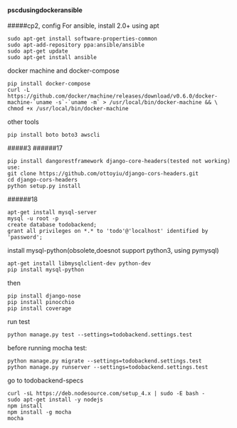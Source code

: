 #### pscdusingdockeransible
#####cp2, config
For ansible, install 2.0+ using apt
```
sudo apt-get install software-properties-common
sudo apt-add-repository ppa:ansible/ansible
sudo apt-get update
sudo apt-get install ansible
```
docker machine and docker-compose
```
pip install docker-compose
curl -L https://github.com/docker/machine/releases/download/v0.6.0/docker-machine-`uname -s`-`uname -m` > /usr/local/bin/docker-machine && \
chmod +x /usr/local/bin/docker-machine
```
other tools
```
pip install boto boto3 awscli
```

#####3
######17
```
pip install dangorestframework django-core-headers(tested not working) use:
git clone https://github.com/ottoyiu/django-cors-headers.git
cd django-cors-headers
python setup.py install
```
######18
```
apt-get install mysql-server
mysql -u root -p
create database todobackend;
grant all privileges on *.* to 'todo'@'localhost' identified by 'password';
```
install mysql-python(obsolete,doesnot support python3, using pymysql)
```
apt-get install libmysqlclient-dev python-dev
pip install mysql-python
```
then
```
pip install django-nose
pip install pinocchio
pip install coverage
```
run test
```
python manage.py test --settings=todobackend.settings.test
```
before running mocha test:
```
python manage.py migrate --settings=todobackend.settings.test
python manage.py runserver --settings=todobackend.settings.test
```
go to todobackend-specs
```
curl -sL https://deb.nodesource.com/setup_4.x | sudo -E bash -
sudo apt-get install -y nodejs
npm install
npm install -g mocha
mocha
```
